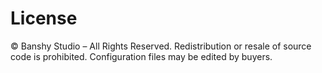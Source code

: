 # License

© Banshy Studio – All Rights Reserved. Redistribution or resale of source code is prohibited. Configuration files may be edited by buyers.
